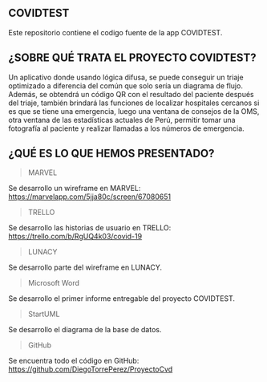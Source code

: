 ## COVIDTEST

Este repositorio contiene el codigo fuente de la app COVIDTEST.

## ¿SOBRE QUÉ TRATA EL PROYECTO COVIDTEST?

Un aplicativo donde usando lógica difusa, se puede conseguir un triaje optimizado a diferencia del común que solo sería un diagrama
de flujo. Además, se obtendrá un código QR con el resultado del paciente después del triaje, también brindará las funciones de localizar
hospitales cercanos si es que se tiene una emergencia, luego una ventana de consejos de la OMS, otra ventana de las estadísticas actuales
de Perú, permitir tomar una fotografía al paciente y realizar llamadas a los números de emergencia.


## ¿QUÉ ES LO QUE HEMOS PRESENTADO?

> MARVEL

Se desarrollo un wireframe en MARVEL:
https://marvelapp.com/5jja80c/screen/67080651

> TRELLO

Se desarrollo las historias de usuario en TRELLO:
https://trello.com/b/RgUQ4k03/covid-19

> LUNACY

Se desarrollo parte del wireframe en LUNACY.

> Microsoft Word

Se desarrollo el primer informe entregable del proyecto COVIDTEST.

> StartUML

Se desarrollo el diagrama de la base de datos.

> GitHub

Se encuentra todo el código en GitHub:
https://github.com/DiegoTorrePerez/ProyectoCvd




